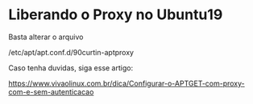 # Liberando o Proxy no Ubuntu19

Basta alterar o arquivo

/etc/apt/apt.conf.d/90curtin-aptproxy

Caso tenha duvidas, siga esse artigo: 

https://www.vivaolinux.com.br/dica/Configurar-o-APTGET-com-proxy-com-e-sem-autenticacao
